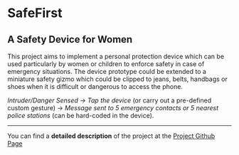 # SafeFirst

## A Safety Device for Women
This project aims to implement a personal protection device which can be used particularly by women or children to enforce safety in case of emergency situations. The device prototype could be extended to a miniature safety gizmo which could be clipped to jeans, belts, handbags or shoes when it is difficult or dangerous to access the phone.

_Intruder/Danger Sensed → Tap the device_ (or carry out a pre-defined custom gesture) → _Message sent to 5 emergency contacts or 5 nearest police stations_ (can be hard-coded in the device).

_____________________________________________________________________________________
You can find a __detailed description__ of the project at the [Project Github Page](https://aksh98.github.io/SafeFirst/)

